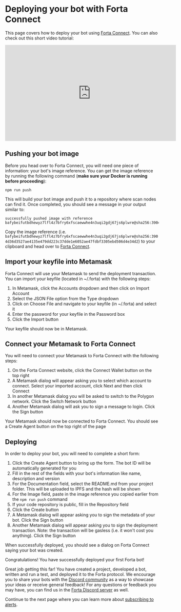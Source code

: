 # Deploying your bot with Forta Connect

This page covers how to deploy your bot using [Forta Connect](https://connect.forta.network/). You can also check out this short video tutorial:

<iframe width="560" height="315" src="https://www.youtube.com/embed/bEDsc0LtGD8" title="YouTube video player" frameborder="0" allow="accelerometer; autoplay; clipboard-write; encrypted-media; gyroscope; picture-in-picture" allowfullscreen></iframe>

## Pushing your bot image

Before you head over to Forta Connect, you will need one piece of information: your bot's image reference. You can get the image reference by running the following command (**make sure your Docker is running before proceeding**):

```
npm run push
```

This will build your bot image and push it to a repository where scan nodes can find it. Once completed, you should see a message in your output similar to:

```
successfully pushed image with reference bafybeifutbdhewyz7lfl4z7bfry6xfscaewwhe4n3uqi2gdj67js6plwre@sha256:3904d36d3527ae4135e479dd223c37dde1e6052ae47fdbf3305ebd506d4e34d2
```
Copy the image reference (i.e. `bafybeifutbdhewyz7lfl4z7bfry6xfscaewwhe4n3uqi2gdj67js6plwre@sha256:3904d36d3527ae4135e479dd223c37dde1e6052ae47fdbf3305ebd506d4e34d2`) to your clipboard and head over to [Forta Connect](https://connect.forta.network/).

## Import your keyfile into Metamask

Forta Connect will use your Metamask to send the deployment transaction. You can import your keyfile (located in ~/.forta) with the following steps:

1. In Metamask, click the Accounts dropdown and then click on Import Account
2. Select the JSON File option from the Type dropdown
3. Click on Choose File and navigate to your keyfile (in ~/.forta) and select it
4. Enter the password for your keyfile in the Password box
5. Click the Import button

Your keyfile should now be in Metamask.

## Connect your Metamask to Forta Connect

You will need to connect your Metamask to Forta Connect with the following steps:

1. On the Forta Connect website, click the Connect Wallet button on the top right
2. A Metamask dialog will appear asking you to select which account to connect. Select your imported account, click Next and then click Connect
3. In another Metamask dialog you will be asked to switch to the Polygon network. Click the Switch Network button
4. Another Metamask dialog will ask you to sign a message to login. Click the Sign button

Your Metamask should now be connected to Forta Connect. You should see a Create Agent button on the top right of the page

## Deploying

In order to deploy your bot, you will need to complete a short form:

1. Click the Create Agent button to bring up the form. The bot ID will be automatically generated for you
2. Fill in the rest of the fields with your bot's information like name, description and version
3. For the Documentation field, select the README.md from your project folder. This will be uploaded to IPFS and the hash will be shown
4. For the Image field, paste in the image reference you copied earlier from the `npm run push` command
5. If your code repository is public, fill in the Repository field
6. Click the Create button
7. A Metamask dialog will appear asking you to sign the metadata of your bot. Click the Sign button
8. Another Metamask dialog will appear asking you to sign the deployment transaction. Note: the transaction will be gasless (i.e. it won't cost you anything). Click the Sign button

When successfully deployed, you should see a dialog on Forta Connect saying your bot was created.

Congratulations! You have successfully deployed your first Forta bot!

Great job getting this far! You have created a project, developed a bot, written and run a test, and deployed it to the Forta protocol. We encourage you to share your bots with the [Discord community](https://discord.gg/DUju5Dh4J9) as a way to showcase your ideas or receive general feedback! For any questions or feedback you may have, you can find us in the [Forta Discord server](https://discord.gg/DUju5Dh4J9) as well.

Continue to the next page where you can learn more about [subscribing to alerts](subscribing.md).